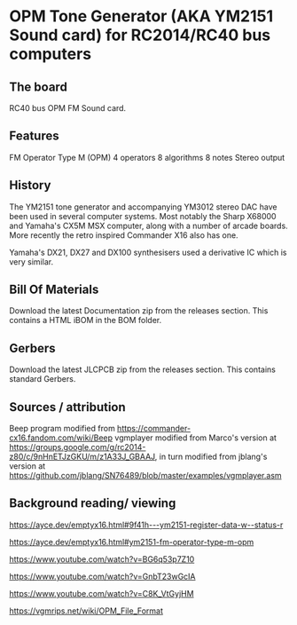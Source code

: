 # OPM Tone Generator (AKA YM2151 Sound card) for RC2014/RC40 bus computers

## The board
RC40 bus OPM FM Sound card.

## Features
FM Operator Type M (OPM)
4 operators
8 algorithms
8 notes
Stereo output

## History
The YM2151 tone generator and accompanying YM3012 stereo DAC have been used in several computer systems.
Most notably the Sharp X68000 and Yamaha's CX5M MSX computer, along with a number of arcade boards.
More recently the retro inspired Commander X16 also has one.

Yamaha's DX21, DX27 and DX100 synthesisers used a derivative IC which is very similar.

## Bill Of Materials
Download the latest Documentation zip from the releases section. This contains a HTML iBOM in the BOM folder.

## Gerbers
Download the latest JLCPCB zip from the releases section. This contains standard Gerbers.

## Sources / attribution
Beep program modified from https://commander-cx16.fandom.com/wiki/Beep
vgmplayer modified from Marco's version at https://groups.google.com/g/rc2014-z80/c/9nHnETJzGKU/m/z1A33J_GBAAJ, in turn modified from jblang's version at https://github.com/jblang/SN76489/blob/master/examples/vgmplayer.asm

## Background reading/ viewing
https://ayce.dev/emptyx16.html#9f41h---ym2151-register-data-w--status-r

https://ayce.dev/emptyx16.html#ym2151-fm-operator-type-m-opm

https://www.youtube.com/watch?v=BG6q53p7Z10

https://www.youtube.com/watch?v=GnbT23wGcIA

https://www.youtube.com/watch?v=C8K_VtGyjHM

https://vgmrips.net/wiki/OPM_File_Format

